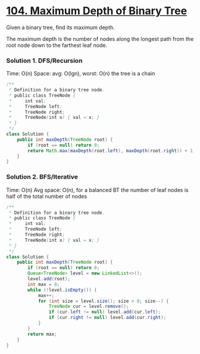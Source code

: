 # [104. Maximum Depth of Binary Tree](https://leetcode.com/problems/maximum-depth-of-binary-tree/description/)

Given a binary tree, find its maximum depth.

The maximum depth is the number of nodes along the longest path from the root node down to the farthest leaf node.

### Solution 1. DFS/Recursion

Time: O(n)
Space: avg: O(lgn), worst: O(n) the tree is a chain

```java
/**
 * Definition for a binary tree node.
 * public class TreeNode {
 *     int val;
 *     TreeNode left;
 *     TreeNode right;
 *     TreeNode(int x) { val = x; }
 * }
 */
class Solution {
    public int maxDepth(TreeNode root) {
        if (root == null) return 0;
        return Math.max(maxDepth(root.left), maxDepth(root.right)) + 1;
    }
}
```

### Solution 2. BFS/Iterative

Time: O(n)
Avg space: O(n), for a balanced BT the number of leaf nodes is half of the total number of nodes

```java
/**
 * Definition for a binary tree node.
 * public class TreeNode {
 *     int val;
 *     TreeNode left;
 *     TreeNode right;
 *     TreeNode(int x) { val = x; }
 * }
 */
class Solution {
    public int maxDepth(TreeNode root) {
        if (root == null) return 0;
        Queue<TreeNode> level = new LinkedList<>();
        level.add(root);
        int max = 0;
        while (!level.isEmpty()) {
            max++;
            for (int size = level.size(); size > 0; size--) {
                TreeNode cur = level.remove();
                if (cur.left != null) level.add(cur.left);
                if (cur.right != null) level.add(cur.right);
            }
        }
        return max;
    }
}
```

